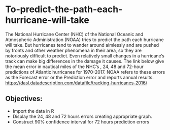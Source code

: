 # To-predict-the-path-each-hurricane-will-take

The National Hurricane Center (NHC) of the National Oceanic and Atmospheric
Administration (NOAA) tries to predict the path each hurricane will take. But hurricanes
tend to wander around aimlessly and are pushed by fronts and other weather phenomena
in their area, so they are notoriously difficult to predict. Even relatively small changes in a
hurricane’s track can make big differences in the damage it causes. The link below give
the mean error in nautical miles of the NHC’s , 24, 48 and 72-hour predictions of Atlantic hurricanes for 1970-2017. NOAA refers to these errors as the Forecast error or the
Prediction error and reports annual results.<br>
 https://dasl.datadescription.com/datafile/tracking-hurricanes-2016/ <br>

## Objectives:
- Import the data in R
- Display the 24, 48 and 72 hours errors creating appropriate graph.
- Construct 90% confidence interval for 72 hours prediction errors
